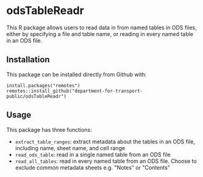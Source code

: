 # odsTableReadr

This R package allows users to read data in from named tables in ODS files, either by specifying a file and table name, or reading in every named table in an ODS file.

## Installation

This package can be installed directly from Github with:

```
install.packages("remotes")
remotes::install_github("department-for-transport-public/odsTableReadr")

```

## Usage

This package has three functions:

* `extract_table_ranges`: extract metadata about the tables in an ODS file, including name, sheet name, and cell range
* `read_ods_table`: read in a single named table from an ODS file
* `read_all_tables`: read in every named table from an ODS file. Choose to exclude common metadata sheets e.g. "Notes" or "Contents"
